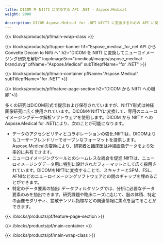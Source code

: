 ```yaml
---
title: DICOM を NIfTI に変換する API .NET - Aspose.Medical
weight: 9000

description: DICOM Aspose.Medical for .NET NIfTI に変換するための API に関する情報
---
```


{{< blocks/products/pf/main-wrap-class >}}

{{< blocks/products/pf/upper-banner h1="Espose_medical_for_net API から Convette Decom to Nifti へ" h2="DICOM を NIfTI に変換してニューロイメージング研究を解析" logoImageSrc="/medical/images/aspose_medical-brand.svg" pfName="Aspose.Medical" subTitlepfName="for .NET" >}}

{{< blocks/products/pf/main-container pfName="Aspose.Medical" subTitlepfName="for .NET" >}}

{{< blocks/products/pf/feature-page-section h2="DICOM から NIfTI への機能">}}

<p>多くの研究はDICOM形式で提示および保存されていますが、NIfTY形式は神経画像研究に広く使用されています。DICOMをNIfTYに変換して、専用のニューロイメージングデータ解析ソフトウェアを使用します。DICOM から NIfTY へのAspose.Medical for .NETにより、次のことが可能になります。</p>

<ul>
<li>データのアクセシビリティとコラボレーションの強化:NIfTIは、DICOMよりもユーザーフレンドリーでオープンなフォーマットを提供します。Aspose.Medicalの変換により、研究者と臨床医は神経画像データをより効率的に共有できます。</li>
<li>ニューロイメージングツールとのシームレスな統合を促進:NIfTIは、ニューロイメージングデータ用に特別に設計されたフォーマットとして広く採用されています。DICOMをNIfTIに変換することで、スキャナーとSPM、FSL、AFNIなどのニューロイメージングソフトウェアとの間のギャップを埋めることができます。</li>
<li>特定のデータ要素の抽出: データフィルタリングでは、分析に必要なデータ要素のみを抽出できます。研究課題や臨床ニーズに応じて、脳の体積、特定の画像モダリティ、拡散テンソル指標などの関連情報に焦点を当てることができます。</li>
</ul>

{{< /blocks/products/pf/feature-page-section >}}

{{< /blocks/products/pf/main-container >}}

{{< /blocks/products/pf/main-wrap-class >}}